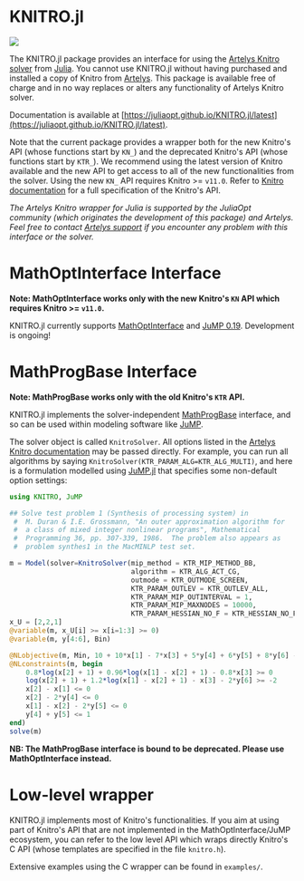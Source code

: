 KNITRO.jl
=========
[![](https://img.shields.io/badge/docs-latest-blue.svg)](https://juliaopt.github.io/KNITRO.jl/latest)

The KNITRO.jl package provides an interface for using the [Artelys Knitro
solver](http://artelys.com/en/optimization-tools/knitro) from
[Julia](http://julialang.org/). You cannot use KNITRO.jl without having
purchased and installed a copy of Knitro from [Artelys](http://artelys.com/).
This package is available free of charge and in no way replaces or alters any
functionality of Artelys Knitro solver.

Documentation is available at
[https://juliaopt.github.io/KNITRO.jl/latest](https://juliaopt.github.io/KNITRO.jl/latest).

Note that the current package provides a wrapper both for the new Knitro's API
(whose functions start by `KN_`) and the deprecated Knitro's API (whose functions
start by `KTR_`). We recommend using the latest version of Knitro available and
the new API to get access to all of the new functionalities from the solver.
Using the new `KN_` API requires Knitro >= `v11.0`.
Refer to [Knitro documentation](https://www.artelys.com/tools/knitro_doc/3_referenceManual/callableLibraryAPI.html)
for a full specification of the Knitro's API.

*The Artelys Knitro wrapper for Julia is supported by the JuliaOpt
community (which originates the development of this package) and
Artelys. Feel free to contact [Artelys support](mailto:support-knitro@artelys.com) if you encounter
any problem with this interface or the solver.*


MathOptInterface Interface
======================

**Note: MathOptInterface works only with the new Knitro's `KN` API which requires Knitro >= `v11.0`.**

KNITRO.jl currently supports [MathOptInterface](https://github.com/JuliaOpt/MathOptInterface.jl)
and [JuMP 0.19](https://github.com/JuliaOpt/JuMP.jl).
Development is ongoing!



MathProgBase Interface
======================

**Note: MathProgBase works only with the old Knitro's `KTR` API.**

KNITRO.jl implements the solver-independent
[MathProgBase](https://github.com/JuliaOpt/MathProgBase.jl) interface, and so
can be used within modeling software like [JuMP](https://github.com/JuliaOpt/JuMP.jl).

The solver object is called `KnitroSolver`. All options listed in the
[Artelys Knitro documentation](https://www.artelys.com/tools/knitro_doc/3_referenceManual/userOptions.html)
may be passed directly. For example, you can run all algorithms by saying
`KnitroSolver(KTR_PARAM_ALG=KTR_ALG_MULTI)`, and here is a formulation
modelled using [JuMP.jl](https://github.com/JuliaOpt/JuMP.jl) that specifies
some non-default option settings:

```julia
using KNITRO, JuMP

## Solve test problem 1 (Synthesis of processing system) in
 #  M. Duran & I.E. Grossmann, "An outer approximation algorithm for
 #  a class of mixed integer nonlinear programs", Mathematical
 #  Programming 36, pp. 307-339, 1986.  The problem also appears as
 #  problem synthes1 in the MacMINLP test set.

m = Model(solver=KnitroSolver(mip_method = KTR_MIP_METHOD_BB,
                              algorithm = KTR_ALG_ACT_CG,
                              outmode = KTR_OUTMODE_SCREEN,
                              KTR_PARAM_OUTLEV = KTR_OUTLEV_ALL,
                              KTR_PARAM_MIP_OUTINTERVAL = 1,
                              KTR_PARAM_MIP_MAXNODES = 10000,
                              KTR_PARAM_HESSIAN_NO_F = KTR_HESSIAN_NO_F_ALLOW))
x_U = [2,2,1]
@variable(m, x_U[i] >= x[i=1:3] >= 0)
@variable(m, y[4:6], Bin)

@NLobjective(m, Min, 10 + 10*x[1] - 7*x[3] + 5*y[4] + 6*y[5] + 8*y[6] - 18*log(x[2]+1) - 19.2*log(x[1]-x[2]+1))
@NLconstraints(m, begin
    0.8*log(x[2] + 1) + 0.96*log(x[1] - x[2] + 1) - 0.8*x[3] >= 0
    log(x[2] + 1) + 1.2*log(x[1] - x[2] + 1) - x[3] - 2*y[6] >= -2
    x[2] - x[1] <= 0
    x[2] - 2*y[4] <= 0
    x[1] - x[2] - 2*y[5] <= 0
    y[4] + y[5] <= 1
end)
solve(m)
```

**NB: The MathProgBase interface is bound to be deprecated. Please use
MathOptInterface instead.**


Low-level wrapper
=================

KNITRO.jl implements most of Knitro's functionalities.
If you aim at using part of Knitro's API that are not implemented
in the MathOptInterface/JuMP ecosystem, you can refer to the low
level API which wraps directly Knitro's C API (whose templates
are specified in the file `knitro.h`).

Extensive examples using the C wrapper can be found in `examples/`.

